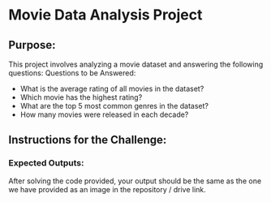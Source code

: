 # Movie Data Analysis Project
## Purpose:
This project involves analyzing a movie dataset and answering the following questions:
Questions to be Answered:
- What is the average rating of all movies in the dataset?
- Which movie has the highest rating?
- What are the top 5 most common genres in the dataset?
- How many movies were released in each decade?
  
## Instructions for the Challenge:
### Expected Outputs:
After solving the code provided, your output should be the same as the one we have provided as an image in the repository / drive link.
